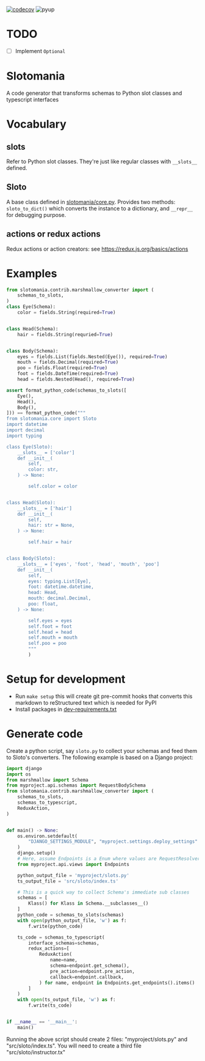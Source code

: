 [![codecov](https://codecov.io/gh/conanfanli/slotomania/branch/master/graph/badge.svg)](https://codecov.io/gh/conanfanli/slotomania)
![pyup](https://pyup.io/repos/github/conanfanli/slotomania/shield.svg)

# TODO
- [ ] Implement `Optional`

# Slotomania
A code generator that transforms schemas to Python slot classes and typescript interfaces

# Vocabulary
## slots
Refer to Python slot classes. They're just like regular classes with `__slots__` defined.

## Sloto
A base class defined in [slotomania/core.py](./slotomania.core.py).
Provides two methods: `sloto_to_dict()` which converts the instance to a dictionary, and `__repr__` for debugging purpose.

## actions or redux actions
Redux actions or action creators: see https://redux.js.org/basics/actions

# Examples

```Python
from slotomania.contrib.marshmallow_converter import (
    schemas_to_slots,
)
class Eye(Schema):
    color = fields.String(required=True)


class Head(Schema):
    hair = fields.String(requried=True)


class Body(Schema):
    eyes = fields.List(fields.Nested(Eye()), required=True)
    mouth = fields.Decimal(required=True)
    poo = fields.Float(required=True)
    foot = fields.DateTime(required=True)
    head = fields.Nested(Head(), required=True)

assert format_python_code(schemas_to_slots([
    Eye(),
    Head(),
    Body(),
])) == format_python_code("""
from slotomania.core import Sloto
import datetime
import decimal
import typing

class Eye(Sloto):
    __slots__ = ['color']
    def __init__(
        self,
        color: str,
    ) -> None:

        self.color = color


class Head(Sloto):
    __slots__ = ['hair']
    def __init__(
        self,
        hair: str = None,
    ) -> None:

        self.hair = hair


class Body(Sloto):
    __slots__ = ['eyes', 'foot', 'head', 'mouth', 'poo']
    def __init__(
        self,
        eyes: typing.List[Eye],
        foot: datetime.datetime,
        head: Head,
        mouth: decimal.Decimal,
        poo: float,
    ) -> None:

        self.eyes = eyes
        self.foot = foot
        self.head = head
        self.mouth = mouth
        self.poo = poo
        """
        )
```

# Setup for development
- Run `make setup` this will create git pre-commit hooks that converts this markdown to reStructured text which is needed for PyPI
- Install packages in [dev-requirements.txt](./dev-requirements.txt)

# Generate code
Create a python script, say `sloto.py` to collect your schemas and feed them to Sloto's converters.
The following example is based on a Django project:
```python
import django
import os
from marshmallow import Schema
from myproject.api.schemas import RequestBodySchema
from slotomania.contrib.marshmallow_converter import (
    schemas_to_slots,
    schemas_to_typescript,
    ReduxAction,
)


def main() -> None:
    os.environ.setdefault(
        "DJANGO_SETTINGS_MODULE", "myproject.settings.deploy_settings"
    )
    django.setup()
    # Here, assume Endpoints is a Enum where values are RequestResolver classes
    from myproject.api.views import Endpoints

    python_output_file = 'myproject/slots.py'
    ts_output_file = 'src/sloto/index.ts'

    # This is a quick way to collect Schema's immediate sub classes
    schemas = [
        Klass() for Klass in Schema.__subclasses__()
    ]
    python_code = schemas_to_slots(schemas)
    with open(python_output_file, 'w') as f:
        f.write(python_code)

    ts_code = schemas_to_typescript(
        interface_schemas=schemas,
        redux_actions=[
            ReduxAction(
                name=name,
                schema=endpoint.get_schema(),
                pre_action=endpoint.pre_action,
                callback=endpoint.callback,
            ) for name, endpoint in Endpoints.get_endpoints().items()
        ]
    )
    with open(ts_output_file, 'w') as f:
        f.write(ts_code)


if __name__ == '__main__':
    main()
```
Running the above script should create 2 files: "myproject/slots.py" and "src/sloto/index.ts".
You will need to create a third file "src/sloto/instructor.tx"
